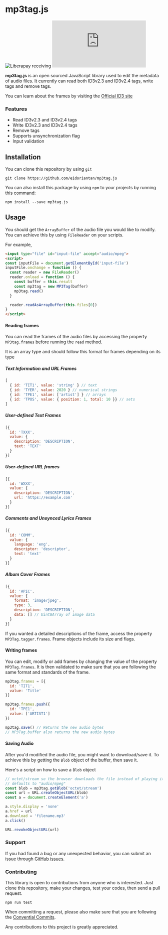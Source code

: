 
# mp3tag.js
![Liberapay receiving](https://img.shields.io/liberapay/receives/eidoriantan)
![Travis](https://img.shields.io/travis/com/eidoriantan/mp3tag.js)

**mp3tag.js** is an open sourced JavaScript library used to edit the metadata of
audio files. It currently can read both ID3v2.3 and ID3v2.4 tags, write tags and
remove tags.

You can learn about the frames by visiting the
[Official ID3 site](http://id3.org)

### Features
 * Read ID3v2.3 and ID3v2.4 tags
 * Write ID3v2.3 and ID3v2.4 tags
 * Remove tags
 * Supports unsynchronization flag
 * Input validation

## Installation

You can clone this repository by using `git`

```shell
git clone https://github.com/eidoriantan/mp3tag.js
```

You can also install this package by using `npm` to your projects by running
this command:

```shell
npm install --save mp3tag.js
```

## Usage
You should get the `ArrayBuffer` of the audio file you would like to modify.
You can achieve this by using `FileReader` on your scripts.

For example,
```html
<input type="file" id="input-file" accept="audio/mpeg">
<script>
const inputFile = document.getElementById('input-file')
inputFile.onchange = function () {
  const reader = new FileReader()
  reader.onload = function () {
    const buffer = this.result
    const mp3tag = new MP3Tag(buffer)
    mp3tag.read()
  }

  reader.readAsArrayBuffer(this.files[0])
}
</script>
```

#### Reading frames
You can read the frames of the audio files by accessing the property
`MP3tag.frames` before running the `read` method.

It is an array type and should follow this format for frames depending on its
type

##### Text Information and URL Frames
```js
[
  { id: 'TIT1', value: 'string' } // text
  { id: 'TYER', value: 2020 } // numerical strings
  { id: 'TPE1', value: ['artist'] } // arrays
  { id: 'TPOS', value: { position: 1, total: 10 }} // sets
]
```

##### User-defined Text Frames
```js
[{
  id: 'TXXX',
  value: {
    description: 'DESCRIPTION',
    text: 'TEXT'
  }
}]
```

##### User-defined URL frames
```js
[{
  id: 'WXXX',
  value: {
    description: 'DESCRIPTION',
    url: 'https://example.com'
  }
}]
```

##### Comments and Unsynced Lyrics Frames
```js
[{
  id: 'COMM',
  value: {
    language: 'eng',
    descriptor: 'descriptor',
    text: 'text'
  }
}]
```

##### Album Cover Frames
```js
[{
  id: 'APIC',
  value: {
    format: 'image/jpeg',
    type: 3,
    description: 'DESCRIPTION',
    data: [] // Uint8Array of image data
  }
}]
```

If you wanted a detailed descriptions of the frame, access the property
`MP3Tag.tagger.frames`. Frame objects include its size and flags.

#### Writing frames
You can edit, modify or add frames by changing the value of the property
`MP3Tag.frames`. It is then validated to make sure that you are following the
same format and standards of the frame.

```javascript
mp3tag.frames = [{
  id: 'TIT1',
  value: 'Title'
}]

mp3tag.frames.push({
  id: 'TPE1',
  value: ['ARTIST1']
})

mp3tag.save() // Returns the new audio bytes
// MP3Tag.buffer also returns the new audio bytes
```

#### Saving Audio
After you'd modified the audio file, you might want to download/save it. To
achieve this by getting the `Blob` object of the buffer, then save it.

Here's a script on how to save a `Blob` object
```javascript
// octet/stream so the browser downloads the file instead of playing it
// defaults to "audio/mpeg"
const blob = mp3tag.getBlob('octet/stream')
const url = URL.createObjectURL(blob)
const a = document.createElement('a')

a.style.display = 'none'
a.href = url
a.download = 'filename.mp3'
a.click()

URL.revokeObjectURL(url)
```

### Support
If you had found a bug or any unexpected behavior, you can submit an issue
through [GitHub issues](https://github.com/eidoriantan/mp3tag.js/issues).

### Contributing
This library is open to contributions from anyone who is interested. Just clone
this repository, make your changes, test your codes, then send a pull request.

```shell
npm run test
```

When committing a request, please also make sure that you are following the
[Convential Commits](https://www.conventionalcommits.org/en/v1.0.0/).

Any contributions to this project is greatly appreciated.
